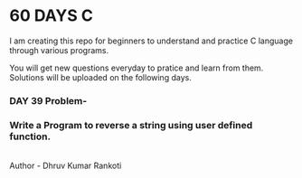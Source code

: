 # 60 DAYS C
I am creating this repo for beginners to understand and practice C language through various programs.

You will get new questions everyday to pratice and learn from them.
Solutions will be uploaded on the following days.

<h3>DAY 39 Problem-</h3>
<h3>Write a Program to reverse a string using user defined function.</h3>

<br>
Author - Dhruv Kumar Rankoti